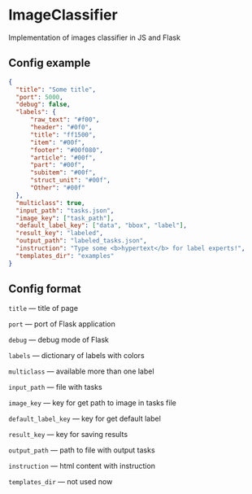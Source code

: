 # ImageClassifier
Implementation of images classifier in JS and Flask

## Config example
```json
{
  "title": "Some title",
  "port": 5000,
  "debug": false,
  "labels": {
      "raw_text": "#f00",
      "header": "#0f0",
      "title": "ff1500",
      "item": "#00f",
      "footer": "#00f080",
      "article": "#00f",
      "part": "#00f",
      "subitem": "#00f",
      "struct_unit": "#00f",
      "Other": "#00f"
  },
  "multiclass": true,
  "input_path": "tasks.json",
  "image_key": ["task_path"],
  "default_label_key": ["data", "bbox", "label"],
  "result_key": "labeled",
  "output_path": "labeled_tasks.json",
  "instruction": "Type some <b>hypertext</b> for label experts!",
  "templates_dir": "examples"
}
```
## Config format
`title` — title of page

```port``` — port of Flask application

```debug``` — debug mode of Flask

```labels``` — dictionary of labels with colors

```multiclass``` — available more than one label

```input_path``` — file with tasks

```image_key``` — key for get path to image in tasks file

```default_label_key``` — key for get default label

```result_key``` — key for saving results

```output_path``` — path to file with output tasks

```instruction``` — html content with instruction

```templates_dir``` — not used now